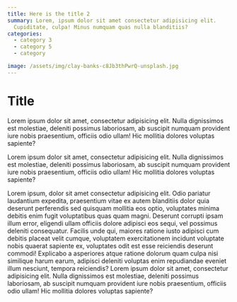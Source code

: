```yaml
---
title: Here is the title 2
summary: Lorem, ipsum dolor sit amet consectetur adipisicing elit.
  Cupiditate, culpa! Minus numquam quas nulla blanditiis?
categories:
  - category 3
  - category 5
  - category

image: /assets/img/clay-banks-c8Jb3thPwrQ-unsplash.jpg
---
```


# Title

Lorem ipsum dolor sit amet, consectetur adipisicing elit. Nulla dignissimos est molestiae, deleniti possimus laboriosam, ab suscipit numquam provident iure nobis praesentium, officiis odio ullam! Hic mollitia dolores voluptas sapiente?

Lorem ipsum dolor sit amet, consectetur adipisicing elit. Nulla dignissimos est molestiae, deleniti possimus laboriosam, ab suscipit numquam provident iure nobis praesentium, officiis odio ullam! Hic mollitia dolores voluptas sapiente?

Lorem ipsum, dolor sit amet consectetur adipisicing elit. Odio pariatur laudantium expedita, praesentium vitae ex autem blanditiis dolor quia deserunt perferendis sed quisquam mollitia eos optio, voluptates minima debitis enim fugit voluptatibus quas quam magni. Deserunt corrupti ipsam illum error, eligendi ullam officiis dolore adipisci eos sequi, vel possimus deleniti consequatur. Facilis unde qui, maiores ratione iusto adipisci cum debitis placeat velit cumque, voluptatem exercitationem incidunt voluptate nobis quaerat sapiente ex, voluptates odit est esse reiciendis deserunt commodi! Explicabo a asperiores atque ratione dolorum quam culpa nisi similique harum earum, adipisci deleniti voluptas enim repudiandae eveniet illum nesciunt, tempora reiciendis?
Lorem ipsum dolor sit amet, consectetur adipisicing elit. Nulla dignissimos est molestiae, deleniti possimus laboriosam, ab suscipit numquam provident iure nobis praesentium, officiis odio ullam! Hic mollitia dolores voluptas sapiente?
